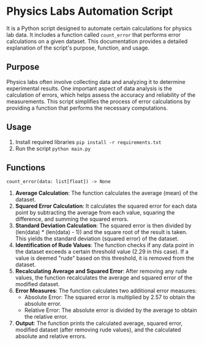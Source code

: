 # Physics Labs Automation Script

It is a Python script designed to automate certain calculations for physics lab data. It includes a function called `count_error` that performs error calculations on a given dataset. This documentation provides a detailed explanation of the script's purpose, function, and usage.

## Purpose

Physics labs often involve collecting data and analyzing it to determine experimental results. One important aspect of data analysis is the calculation of errors, which helps assess the accuracy and reliability of the measurements. This script simplifies the process of error calculations by providing a function that performs the necessary computations.

## Usage

1. Install required libraries `pip install -r requirements.txt`
2. Run the script `python main.py`

## Functions

`count_error(data: list[float]) -> None`

1. **Average Calculation**: The function calculates the average (mean) of the dataset.
2. **Squared Error Calculation**: It calculates the squared error for each data point by subtracting the average from each value, squaring the difference, and summing the squared errors.
3. **Standard Deviation Calculation**: The squared error is then divided by (len(data) * (len(data) - 1)) and the square root of the result is taken. This yields the standard deviation (squared error) of the dataset.
4. **Identification of Rude Values**: The function checks if any data point in the dataset exceeds a certain threshold value (2.29 in this case). If a value is deemed "rude" based on this threshold, it is removed from the dataset.
5. **Recalculating Average and Squared Error**: After removing any rude values, the function recalculates the average and squared error of the modified dataset.
5. **Error Measures**: The function calculates two additional error measures:
    * Absolute Error: The squared error is multiplied by 2.57 to obtain the absolute error.
    * Relative Error: The absolute error is divided by the average to obtain the relative error.
6. **Output**: The function prints the calculated average, squared error, modified dataset (after removing rude values), and the calculated absolute and relative errors.
